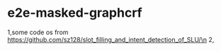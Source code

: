 # e2e-masked-graphcrf
1,some code os from https://github.com/sz128/slot_filling_and_intent_detection_of_SLU/\n
2,
 
